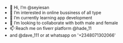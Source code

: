 - 👋 Hi, I’m @seyiesan
- 👀 I’m interested in online bussiness of all type
- 🌱 I’m currently learning app development
- 💞️ I’m looking to collaborate with both male and female
- 📫 Reach me on fiverr platform @hade_11
-   and @dave_111 or at whatsapp on '+2348071302066'
<!---
seyiesan/seyiesan is a ✨ special ✨ repository because its `README.md` (this file) appears on your GitHub profile.
You can click the Preview link to take a look at your changes.
--->
